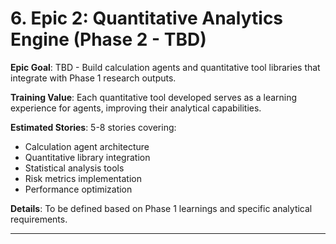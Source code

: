 # 6. Epic 2: Quantitative Analytics Engine (Phase 2 - TBD)

**Epic Goal**: TBD - Build calculation agents and quantitative tool libraries that integrate with Phase 1 research outputs.

**Training Value**: Each quantitative tool developed serves as a learning experience for agents, improving their analytical capabilities.

**Estimated Stories**: 5-8 stories covering:
- Calculation agent architecture
- Quantitative library integration
- Statistical analysis tools
- Risk metrics implementation
- Performance optimization

**Details**: To be defined based on Phase 1 learnings and specific analytical requirements.

---
